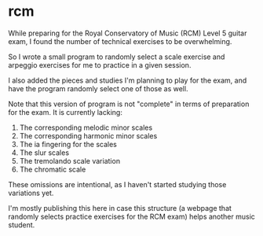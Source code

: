 # rcm

While preparing for the Royal Conservatory of Music (RCM) Level 5 guitar exam, I found the number of technical exercises to be overwhelming. 

So I wrote a small program to randomly select a scale exercise and arpeggio exercises for me to practice in a given session.

I also added the pieces and studies I'm planning to play for the exam, and have the program randomly select one of those as well.

Note that this version of program is not "complete" in terms of preparation for the exam. It is currently lacking:
1. The corresponding melodic minor scales
1. The corresponding harmonic minor scales
1. The ia fingering for the scales
1. The slur scales
1. The tremolando scale variation
1. The chromatic scale
    
These omissions are intentional, as I haven't started studying those variations yet.
    
I'm mostly publishing this here in case this structure (a webpage that randomly selects practice exercises for the RCM exam) helps another 
music student.
